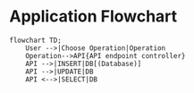 # Application Flowchart

```mermaid
flowchart TD;
    User -->|Choose Operation|Operation
    Operation-->API{API endpoint controller}
    API -->|INSERT|DB[(Database)]
    API -->|UPDATE|DB
    API <-->|SELECT|DB
```